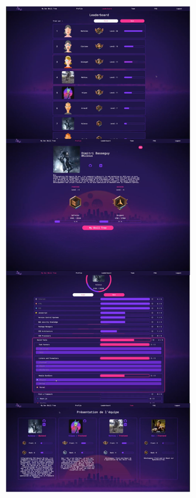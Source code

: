 <img src="leaderboard.PNG"
     alt="image archives site mydevskilltree"
     style="float: left; margin-right: 10px;" />
<img src="profil.PNG"
     alt="image archives site mydevskilltree"
     style="float: left; margin-right: 10px;" />
<img src="skills.PNG"
     alt="image archives site mydevskilltree"
     style="float: left; margin-right: 10px;" />
<img src="team.PNG"
     alt="image archives site mydevskilltree"
     style="float: left; margin-right: 10px;" />
